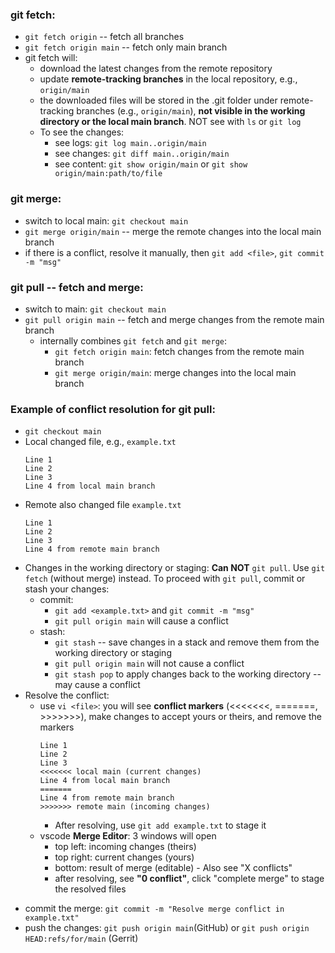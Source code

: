 ### git fetch:
  * `git fetch origin` -- fetch all branches
  * `git fetch origin main` -- fetch only main branch
  * git fetch will:
    - download the latest changes from the remote repository
    - update **remote-tracking branches** in the local repository, e.g., `origin/main`
    - the downloaded files will be stored in the .git folder under remote-tracking branches (e.g., `origin/main`), **not visible in the working directory or the local main branch**. NOT see with `ls` or `git log`
    - To see the changes:
      - see logs: `git log main..origin/main`
      - see changes: `git diff main..origin/main`
      - see content: `git show origin/main` or `git show origin/main:path/to/file`
### git merge:
  * switch to local main: `git checkout main`
  * `git merge origin/main` -- merge the remote changes into the local main branch
  * if there is a conflict, resolve it manually, then `git add <file>`, `git commit -m "msg"`
### git pull -- fetch and merge:
  * switch to main: `git checkout main`
  * `git pull origin main` -- fetch and merge changes from the remote main branch
    - internally combines `git fetch` and `git merge`:
      - `git fetch origin main`: fetch changes from the remote main branch
      - `git merge origin/main`: merge changes into the local main branch
### Example of conflict resolution for git pull:
  * `git checkout main`
  * Local changed file, e.g., `example.txt`
    ```
    Line 1
    Line 2
    Line 3
    Line 4 from local main branch
    ```
  * Remote also changed file `example.txt`
    ```
    Line 1
    Line 2
    Line 3
    Line 4 from remote main branch
    ```
  * Changes in the working directory or staging: **Can NOT** `git pull`. Use `git fetch` (without merge) instead. To proceed with `git pull`, commit or stash your changes:
    * commit:
      * `git add <example.txt>` and `git commit -m "msg"`
      * `git pull origin main` will cause a conflict
    * stash:
      * `git stash` -- save changes in a stack and remove them from the working directory or staging
      * `git pull origin main` will not cause a conflict
      * `git stash pop` to apply changes back to the working directory -- may cause a conflict
  * Resolve the conflict:
    - use `vi <file>`: you will see **conflict markers** (<<<<<<<, =======, >>>>>>>), make changes to accept yours or theirs, and remove the markers
        ```
        Line 1
        Line 2
        Line 3
        <<<<<<< local main (current changes)
        Line 4 from local main branch
        =======
        Line 4 from remote main branch
        >>>>>>> remote main (incoming changes)
        ```
      - After resolving, use `git add example.txt` to stage it
    - vscode **Merge Editor**: 3 windows will open
      - top left: incoming changes (theirs)
      - top right: current changes (yours)
      - bottom: result of merge (editable) - Also see "X conflicts"
      - after resolving, see **"0 conflict"**, click "complete merge" to stage the resolved files
  - commit the merge: `git commit -m "Resolve merge conflict in example.txt"`
  - push the changes: `git push origin main`(GitHub) or `git push origin HEAD:refs/for/main` (Gerrit)



